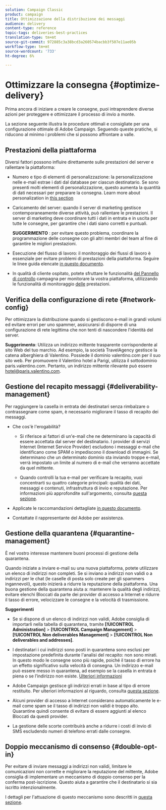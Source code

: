 ```yaml
---
solution: Campaign Classic
product: campaign
title: Ottimizzazione della distribuzione dei messaggi
audience: delivery
content-type: reference
topic-tags: deliveries-best-practices
translation-type: tm+mt
source-git-commit: 972885c3a38bcd3a260574bacbb3f507e11ae05b
workflow-type: tm+mt
source-wordcount: '733'
ht-degree: 6%

---
```



# Ottimizzare la consegna {#optimize-delivery}

Prima ancora di iniziare a creare le consegne, puoi intraprendere diverse azioni per proteggere e ottimizzare il processo di invio a monte.

La sezione seguente illustra le procedure ottimali e consigliate per una configurazione ottimale di  Adobe Campaign. Seguendo queste pratiche, si riducono al minimo i problemi che si possono affrontare a valle.

## Prestazioni della piattaforma

Diversi fattori possono influire direttamente sulle prestazioni del server e rallentare la piattaforma:

* Numero e tipo di elementi di personalizzazione: la personalizzazione nelle e-mail estrae i dati dal database per ciascun destinatario. Se sono presenti molti elementi di personalizzazione, questo aumenta la quantità di dati necessari per preparare la consegna.  Learn more about personalization in [this section](../../delivery/using/about-personalization.md)

* Caricamento del server: quando il server di marketing gestisce contemporaneamente diverse attività, può rallentare le prestazioni. Il server di marketing deve coordinare tutti i dati in entrata e in uscita per tutte le consegne, per garantire che i dati siano corretti e puntuali.

   **SUGGERIMENTO** : per evitare questo problema, coordinare la programmazione delle consegne con gli altri membri del team al fine di garantire le migliori prestazioni.

* Esecuzione del flusso di lavoro: il monitoraggio dei flussi di lavoro è essenziale per evitare problemi di prestazioni della piattaforma. Seguire le linee guida elencate [in questo documento](../../workflow/using/workflow-best-practices.md#execution-and-performance).

* In qualità di cliente ospitato, potete sfruttare le funzionalità [del Pannello di controllo](https://docs.adobe.com/content/help/en/control-panel/using/discover-control-panel/key-features.html) campagna per monitorare la vostra piattaforma, utilizzando le funzionalità di monitoraggio [delle](https://docs.adobe.com/content/help/en/control-panel/using/performance-monitoring/about-performance-monitoring.html) prestazioni.

## Verifica della configurazione di rete {#network-config}

Per ottimizzare la distribuzione quando si gestiscono e-mail in grandi volumi ed evitare errori per uno spammer, assicurarsi di disporre di una configurazione di rete legittima che non tenti di nascondere l&#39;identità del server.

**Suggerimento**:  Utilizza un indirizzo mittente trasparente corrispondente al sito Web del tuo marchio. Ad esempio, la società TravelAgency gestisce la catena alberghiera di Valentino. Possiede il dominio valentino.com per il suo sito web. Per promuovere il Valentino hotel a Parigi, utilizza il sottodominio paris.valentino.com. Pertanto, un indirizzo mittente rilevante può essere hotel@paris.valentino.com.

## Gestione del recapito messaggi {#deliverability-management}

Per raggiungere la casella in entrata dei destinatari senza rimbalzare o contrassegnare come spam, è necessario migliorare il tasso di recapito dei messaggi.

* Che cos&#39;è l&#39;erogabilità?

   * Si riferisce ai fattori di un&#39;e-mail che ne determinano la capacità di essere accettata dal server del destinatario. I provider di servizi Internet (Internet Service Provider) escludono i messaggi e-mail che identificano come SPAM o impediscono il download di immagini. Se determinano che un determinato dominio sta inviando troppe e-mail, verrà impostato un limite al numero di e-mail che verranno accettate da quel mittente.

   * Quando controlli la tua e-mail per verificare la recapito, vuoi concentrarti su quattro categorie principali: qualità dei dati, messaggi e contenuti, infrastruttura di invio e reputazione. Per informazioni più approfondite sull&#39;argomento, consulta [questa sezione](../../delivery/using/about-deliverability.md).

* Applicate le raccomandazioni dettagliate [in questo documento](../../delivery/using/deliverability-key-points.md).

* Contattate il rappresentante del Adobe  per assistenza.

## Gestione della quarantena {#quarantine-management}

È nel vostro interesse mantenere buoni processi di gestione della quarantena.

Quando iniziate a inviare e-mail su una nuova piattaforma, potete utilizzare un elenco di indirizzi non completi. Se si inviano a indirizzi non validi o a indirizzi per le chat (le caselle di posta solo create per gli spammers ingannevoli), questo inizierà a ridurre la reputazione della piattaforma. Una buona gestione della quarantena aiuta a: mantenere la qualità degli indirizzi, evitare elenchi Bloccati da parte dei provider di accesso a Internet e ridurre il tasso di errore, velocizzare le consegne e la velocità di trasmissione.

**Suggerimenti**

* Se si dispone di un elenco di indirizzi non validi,  Adobe consiglia di importarli nella tabella di quarantena, tramite **[!UICONTROL Administration]** > **[!UICONTROL Campaign Management]** > **[!UICONTROL Non deliverables Management]** > **[!UICONTROL Non deliverables and addresses]**.

* I destinatari i cui indirizzi sono posti in quarantena sono esclusi per impostazione predefinita durante l&#39;analisi del recapito: non sono mirati. In questo modo le consegne sono più rapide, poiché il tasso di errore ha un effetto significativo sulla velocità di consegna. Un indirizzo e-mail può essere messo in quarantena, ad esempio se la casella in entrata è piena o se l’indirizzo non esiste. [Ulteriori informazioni](#identifying-quarantined-addresses-for-a-delivery)

*  Adobe Campaign gestisce gli indirizzi errati in base al tipo di errore restituito. Per ulteriori informazioni al riguardo, consulta [questa sezione](../../delivery/using/understanding-quarantine-management.md).


* Alcuni provider di accesso a Internet considerano automaticamente le e-mail come spam se il tasso di indirizzi non validi è troppo alto. Quarantine quindi consente di evitare di essere aggiunti al elenco Bloccati da questi provider.

* La gestione delle scorte contribuirà anche a ridurre i costi di invio di SMS escludendo numeri di telefono errati dalle consegne.

## Doppio meccanismo di consenso {#double-opt-in}

Per evitare di inviare messaggi a indirizzi non validi, limitare le comunicazioni non corrette e migliorare la reputazione del mittente,  Adobe consiglia di implementare un meccanismo di doppio consenso per la conferma post-iscrizione. Questo aiuta a garantire che il destinatario si sia iscritto intenzionalmente.

I dettagli per l&#39;attuazione di questo meccanismo sono descritti in [questa sezione](../../web/using/use-cases--web-forms.md).
